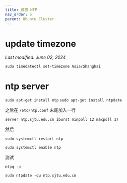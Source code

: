 ```yaml
---
title: 设置 NTP 
nav_order: 5
parent: Ubuntu Cluster
---
```


# update timezone

*Last modified: June 02, 2024*

`sudo timedatectl set-timezone Asia/Shanghai`



# ntp server

`sudo apt-get install ntp` 
`sudo apt-get install ntpdate` 


之后在 `/etc/ntp.conf` 末尾加入一行

`server ntp.sjtu.edu.cn iburst minpoll 12 maxpoll 17`

然后

`sudo systemctl restart ntp`

`sudo systemctl enable ntp`

测试

`ntpq -p`

`sudo ntpdate -qu ntp.sjtu.edu.cn`
